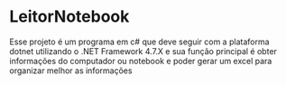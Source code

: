 # LeitorNotebook
 Esse projeto é um programa em c# que deve seguir com a plataforma dotnet utilizando o .NET Framework 4.7.X e sua função principal é obter informações do computador ou notebook e poder gerar um excel para organizar melhor as informações
